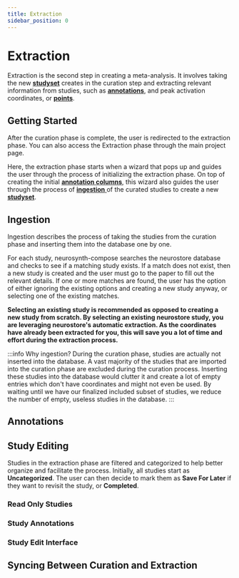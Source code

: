 ```yaml
---
title: Extraction
sidebar_position: 0
---
```


# Extraction

Extraction is the second step in creating a meta-analysis. It involves taking the 
new [**studyset**](/compose-docs/guide/glossary#studyset) creates in the curation step and extracting relevant information from studies, such as [**annotations**](/compose-docs/guide/glossary#annotation), 
and peak activation coordinates, or [**points**](/compose-docs/guide/glossary#point).

## Getting Started
After the curation phase is complete, the user is redirected to the extraction phase. You can also access the Extraction phase through the main project page. 

Here, the extraction phase starts when 
a wizard that pops up and guides the user through the process of initializing the extraction phase. On top of creating the 
initial [**annotation columns**](/compose-docs/guide/pages/Project/Extraction#annotations), this wizard also guides the user through the
process of [**ingestion** ](/compose-docs/guide/pages/Project/Extraction#ingestion) of the curated studies to create a new [**studyset**](/compose-docs/guide/glossary#studyset).

## Ingestion

Ingestion describes the process of taking the studies from the curation phase and inserting them into the database one by one. 

For each study, neurosynth-compose searches the neurostore database and checks to see if a matching study exists. If a match 
does not exist, then a new study is created and the user must go to the paper to fill out the relevant details.
If one or more matches are found, the user has the option of either ignoring the existing options and creating a new study anyway, or selecting 
one of the existing matches.

**Selecting an existing study is recommended as opposed to creating a new study from scratch. By selecting an existing neurostore study, you 
are leveraging neurostore's automatic extraction. As the coordinates have already been extracted for you, this will save you a lot of time and effort 
during the extraction process.** 

:::info Why ingestion?
During the curation phase, studies are actually not inserted into the database. A vast majority of the studies that 
are imported into the curation phase are excluded during the curation process. Inserting these studies into the database would clutter 
it and create a lot of empty entries which don't have coordinates and might not even be used. By waiting until we have our finalized 
included subset of studies, we reduce the number of empty, useless studies in the database.
:::

## Annotations

## Study Editing

Studies in the extraction phase are filtered and categorized to help better organize and facilitate the process. Initially, all studies 
start as **Uncategorized**. The user can then decide to mark them as **Save For Later** if they want to revisit the study, or **Completed**.


### Read Only Studies

### Study Annotations

### Study Edit Interface

## Syncing Between Curation and Extraction